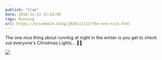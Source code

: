 ```yaml
---
publish: "true"
date: 2018-12-13 22:54:00
tags: Running
url: https://ericmwalk.blog/2018/12/13/the-one-nice.html
---
```


The one nice thing about running at night in the winter is you get to check out everyone's Christmas Lights... 🏃‍♂️

![](https://ericmwalk.blog/uploads/2022/548fb6bf13.jpg)
